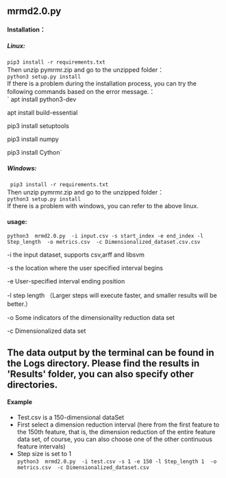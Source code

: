 ## mrmd2.0.py 
 
#### Installation：

##### Linux:  
  `pip3 install -r requirements.txt `  
 Then unzip pymrmr.zip and go to the unzipped folder：       
  `python3 setup.py install   `  
  If there is a problem during the installation process, you can try the following commands based on the error message.：  
  ` apt install python3-dev  
  
   apt install build-essential  
   
   pip3 install setuptools  
   
   pip3 install numpy  
   
   pip3 install Cython`  

##### Windows:
 ` pip3 install -r requirements.txt`  
  Then unzip pymrmr.zip and go to the unzipped folder：   
 ` python3 setup.py install  `  
  If there is a problem with windows, you can refer to the above linux.
  
 #### usage:

 `python3  mrmd2.0.py  -i input.csv -s start_index -e end_index -l Step_length  -o metrics.csv  -c Dimensionalized_dataset.csv.csv`

 -i  the input dataset, supports csv,arff and libsvm 
 
 -s the location where the user specified interval begins 
 
 -e User-specified interval ending position 
 
 -l step length （Larger steps will execute faster, and smaller results will be better.）
 
 -o  Some indicators of the dimensionality reduction data set 
 
 -c  Dimensionalized data set 
 
 The data output by the terminal can be found in the Logs directory. Please find the results in 'Results' folder, you can also specify other directories. 
 ---
 #### Example
 * Test.csv is a 150-dimensional dataSet
 * First select a dimension reduction interval (here from the first feature to the 150th feature, that is, the dimension reduction of the entire feature data set, of course, you can also choose one of the other continuous feature intervals)  
 * Step size is set to 1  
 `python3  mrmd2.0.py  -i test.csv -s 1 -e 150 -l Step_length 1  -o metrics.csv  -c Dimensionalized_dataset.csv`
